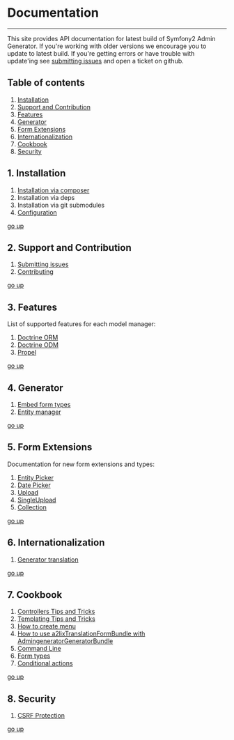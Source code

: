 # Documentation
---------------------------------------

This site provides API documentation for latest build of Symfony2 Admin Generator. 
If you're working with older versions we encourage you to update to latest build. 
If you're getting errors or have trouble with update'ing see [submitting issues][1] 
and open a ticket on github.

[1]: https://github.com/symfony2admingenerator/AdmingeneratorGeneratorBundle/blob/master/Resources/doc/support/submitting-issues.md

## Table of contents

1. [Installation][table-of-contents-1]
2. [Support and Contribution][table-of-contents-2]
3. [Features][table-of-contents-3]
4. [Generator][table-of-contents-4]
5. [Form Extensions][table-of-contents-5]
6. [Internationalization][table-of-contents-6]
7. [Cookbook][table-of-contents-7]
8. [Security][table-of-contents-8]

[go-up]: https://github.com/symfony2admingenerator/AdmingeneratorGeneratorBundle/blob/master/Resources/doc/documentation.md#table-of-contents
[table-of-contents-1]: https://github.com/symfony2admingenerator/AdmingeneratorGeneratorBundle/blob/master/Resources/doc/documentation.md#1-installation
[table-of-contents-2]: https://github.com/symfony2admingenerator/AdmingeneratorGeneratorBundle/blob/master/Resources/doc/documentation.md#2-support-and-contribution
[table-of-contents-3]: https://github.com/symfony2admingenerator/AdmingeneratorGeneratorBundle/blob/master/Resources/doc/documentation.md#3-features
[table-of-contents-4]: https://github.com/symfony2admingenerator/AdmingeneratorGeneratorBundle/blob/master/Resources/doc/documentation.md#4-generator
[table-of-contents-5]: https://github.com/symfony2admingenerator/AdmingeneratorGeneratorBundle/blob/master/Resources/doc/documentation.md#5-form-extensions
[table-of-contents-6]: https://github.com/symfony2admingenerator/AdmingeneratorGeneratorBundle/blob/master/Resources/doc/documentation.md#6-internationalization
[table-of-contents-7]: https://github.com/symfony2admingenerator/AdmingeneratorGeneratorBundle/blob/master/Resources/doc/documentation.md#7-cookbook
[table-of-contents-8]: https://github.com/symfony2admingenerator/AdmingeneratorGeneratorBundle/blob/master/Resources/doc/documentation.md#8-security

## 1. Installation

1. [Installation via composer][installation-1]
2. Installation via deps
3. Installation via git submodules
4. [Configuration][installation-4]

[go up][go-up]

[installation-1]: https://github.com/symfony2admingenerator/AdmingeneratorGeneratorBundle/blob/master/Resources/doc/installation/installation-via-composer.md
[installation-4]: https://github.com/symfony2admingenerator/AdmingeneratorGeneratorBundle/blob/master/Resources/doc/installation/configuration.md

## 2. Support and Contribution

1. [Submitting issues][support-and-contribution-1]
1. [Contributing][support-and-contribution-2]

[go up][go-up]

[support-and-contribution-1]: https://github.com/symfony2admingenerator/AdmingeneratorGeneratorBundle/blob/master/Resources/doc/support-and-contribution/submitting-issues.md
[support-and-contribution-2]: https://github.com/symfony2admingenerator/AdmingeneratorGeneratorBundle/blob/master/Resources/doc/support-and-contribution/contributing.md

## 3. Features

List of supported features for each model manager:

1. [Doctrine ORM][features-1]
2. [Doctrine ODM][features-2]
3. [Propel][features-3]

[go up][go-up]

[features-1]: https://github.com/symfony2admingenerator/AdmingeneratorGeneratorBundle/blob/master/Resources/doc/features/doctrine-orm-features.md
[features-2]: https://github.com/symfony2admingenerator/AdmingeneratorGeneratorBundle/blob/master/Resources/doc/features/doctrine-odm-features.md
[features-3]: https://github.com/symfony2admingenerator/AdmingeneratorGeneratorBundle/blob/master/Resources/doc/features/propel-features.md

## 4. Generator

1. [Embed form types][generator-1]
2. [Entity manager][generator-2]

[generator-1]: https://github.com/symfony2admingenerator/AdmingeneratorGeneratorBundle/blob/master/Resources/doc/generator/embed-types.md
[generator-2]: https://github.com/symfony2admingenerator/AdmingeneratorGeneratorBundle/blob/master/Resources/doc/generator/entity-manager.md

[go up][go-up]

## 5. Form Extensions

Documentation for new form extensions and types:

1. [Entity Picker][form-extensions-1]
2. [Date Picker][form-extensions-2]
3. [Upload][form-extensions-3]
4. [SingleUpload][form-extensions-4]
5. [Collection][form-extensions-5]

[go up][go-up]

[form-extensions-1]: https://github.com/symfony2admingenerator/AdmingeneratorGeneratorBundle/blob/master/Resources/doc/form-extensions/entity-picker.md
[form-extensions-2]: https://github.com/symfony2admingenerator/AdmingeneratorGeneratorBundle/blob/master/Resources/doc/form-extensions/date-picker.md
[form-extensions-3]: https://github.com/symfony2admingenerator/AdmingeneratorGeneratorBundle/blob/master/Resources/doc/form-extensions/upload.md
[form-extensions-4]: https://github.com/symfony2admingenerator/AdmingeneratorGeneratorBundle/blob/master/Resources/doc/form-extensions/single-upload.md
[form-extensions-5]: https://github.com/symfony2admingenerator/AdmingeneratorGeneratorBundle/blob/master/Resources/doc/form-extensions/collection.md

## 6. Internationalization

1. [Generator translation][internationalization-1]

[go up][go-up]

[internationalization-1]: https://github.com/symfony2admingenerator/AdmingeneratorGeneratorBundle/blob/master/Resources/doc/internationalization/generator-translation.md

## 7. Cookbook

1. [Controllers Tips and Tricks][cookbook-1]
2. [Templating Tips and Tricks][cookbook-2]
3. [How to create menu][cookbook-3]
4. [How to use a2lixTranslationFormBundle with AdmingeneratorGeneratorBundle][cookbook-4]
5. [Command Line][cookbook-5]
6. [Form types][cookbook-6]
7. [Conditional actions][cookbook-7]

[go up][go-up]

[cookbook-1]: https://github.com/symfony2admingenerator/AdmingeneratorGeneratorBundle/blob/master/Resources/doc/cookbook/controllers.md
[cookbook-2]: https://github.com/symfony2admingenerator/AdmingeneratorGeneratorBundle/blob/master/Resources/doc/cookbook/templating.md
[cookbook-3]: https://github.com/symfony2admingenerator/AdmingeneratorGeneratorBundle/blob/master/Resources/doc/cookbook/menu.md
[cookbook-4]: https://github.com/symfony2admingenerator/AdmingeneratorGeneratorBundle/blob/master/Resources/doc/cookbook/a2lixTranslationFormBundle-integration.md
[cookbook-5]: https://github.com/symfony2admingenerator/AdmingeneratorGeneratorBundle/blob/master/Resources/doc/cookbook/commandLine.md
[cookbook-6]: https://github.com/symfony2admingenerator/AdmingeneratorGeneratorBundle/blob/master/Resources/doc/cookbook/formTypes.md
[cookbook-7]: https://github.com/symfony2admingenerator/AdmingeneratorGeneratorBundle/blob/master/Resources/doc/cookbook/conditional-actions.md

## 8. Security

1. [CSRF Protection][security-1]

[go up][go-up]

[security-1]: https://github.com/symfony2admingenerator/AdmingeneratorGeneratorBundle/blob/master/Resources/doc/security/csrf-protection.md
